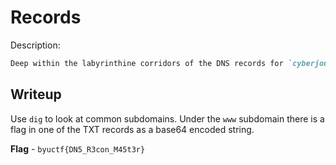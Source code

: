 # Records
Description:
```markdown
Deep within the labyrinthine corridors of the DNS records for `cyberjousting.com` lies a trove of clandestine data, shrouded in mystery and guarded by digital sentinels. Concealed within the intricate web of cyberspace, this critical information holds the key to unlocking secrets of paramount importance.
```

## Writeup
Use `dig` to look at common subdomains. Under the `www` subdomain there is a flag in one of the TXT records as a base64 encoded string. 

**Flag** - `byuctf{DN5_R3con_M45t3r}`